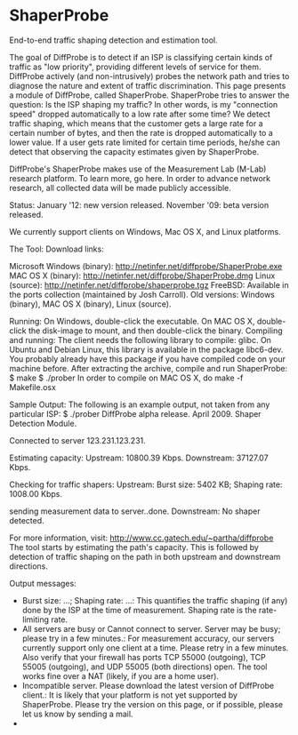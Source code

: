 # ShaperProbe

End-to-end traffic shaping detection and estimation tool.

The goal of DiffProbe is to detect if an ISP is classifying certain kinds of traffic as "low priority", providing different levels of service for them. DiffProbe actively (and non-intrusively) probes the network path and tries to diagnose the nature and extent of traffic discrimination. This page presents a module of DiffProbe, called ShaperProbe. ShaperProbe tries to answer the question:
Is the ISP shaping my traffic? In other words, is my "connection speed" dropped automatically to a low rate after some time?
We detect traffic shaping, which means that the customer gets a large rate for a certain number of bytes, and then the rate is dropped automatically to a lower value. If a user gets rate limited for certain time periods, he/she can detect that observing the capacity estimates given by ShaperProbe.

DiffProbe's ShaperProbe makes use of the Measurement Lab (M-Lab) research platform. To learn more, go here. In order to advance network research, all collected data will be made publicly accessible.



Status:
January '12: new version released.
November '09: beta version released.

We currently support clients on Windows, Mac OS X, and Linux platforms.

The Tool:
Download links:

Microsoft Windows (binary): http://netinfer.net/diffprobe/ShaperProbe.exe
MAC OS X (binary): http://netinfer.net/diffprobe/ShaperProbe.dmg
Linux (source): http://netinfer.net/diffprobe/shaperprobe.tgz
FreeBSD: Available in the ports collection (maintained by Josh Carroll).
Old versions: Windows (binary), MAC OS X (binary), Linux (source).

Running: On Windows, double-click the executable. On MAC OS X, double-click the disk-image to mount, and then double-click the binary.
Compiling and running: The client needs the following library to compile: glibc. On Ubuntu and Debian Linux, this library is available in the package libc6-dev. You probably already have this package if you have compiled code on your machine before. After extracting the archive, compile and run ShaperProbe: 
$ make
$ ./prober 
In order to compile on MAC OS X, do make -f Makefile.osx


Sample Output:
The following is an example output, not taken from any particular ISP:
$ ./prober
DiffProbe alpha release. April 2009.
Shaper Detection Module.

Connected to server 123.231.123.231.

Estimating capacity:
 Upstream: 10800.39 Kbps.
 Downstream: 37127.07 Kbps.

Checking for traffic shapers:
 Upstream: Burst size: 5402 KB; Shaping rate: 1008.00 Kbps.

 sending measurement data to server..done.
 Downstream: No shaper detected.

For more information, visit: http://www.cc.gatech.edu/~partha/diffprobe
The tool starts by estimating the path's capacity. This is followed by detection of traffic shaping on the path in both upstream and downstream directions.

Output messages:
- Burst size: ...; Shaping rate: ...: This quantifies the traffic shaping (if any) done by the ISP at the time of measurement. Shaping rate is the rate-limiting rate.
- All servers are busy or Cannot connect to server. Server may be busy; please try in a few minutes.: For measurement accuracy, our servers currently support only one client at a time. Please retry in a few minutes. Also verify that your firewall has ports TCP 55000 (outgoing), TCP 55005 (outgoing), and UDP 55005 (both directions) open. The tool works fine over a NAT (likely, if you are a home user).
- Incompatible server. Please download the latest version of DiffProbe client.: It is likely that your platform is not yet supported by ShaperProbe. Please try the version on this page, or if possible, please let us know by sending a mail.
- 
